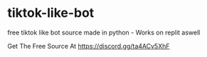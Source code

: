 # tiktok-like-bot
free tiktok like bot source made in python - Works on replit aswell

Get The Free Source At https://discord.gg/ta4ACv5XhF
